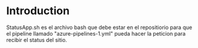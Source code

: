 # Introduction

StatusApp.sh es el archivo bash que debe estar en el repositiorio para que el pipeline llamado "azure-pipelines-1.yml" pueda hacer la peticion para recibir el status del sitio.
